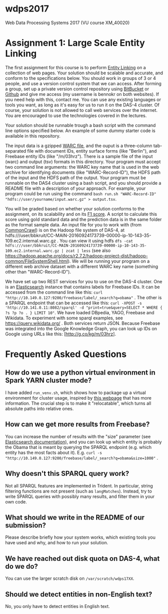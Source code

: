 # wdps2017
Web Data Processing Systems 2017 (VU course XM_40020)

# Assignment 1: Large Scale Entity Linking
The first assignment for this course is to perform [Entity Linking](https://en.wikipedia.org/wiki/Entity_linking) on a collection of web pages. Your solution should be scalable and accurate, and conform to the specifications below. You should work in groups of 3 or 4 people, and use a version control system that we can access. After forming a group, set up a private version control repository using [BitBucket](https://bitbucket.org) or [Github](http://github.com) and give me access (my username is bennokr on both websites). If you need help with this, contact me. You can use any existing languages or tools you want, as long as it's easy for us to run it on the DAS-4 cluster. Of course, your solution is not allowed to call web services over the internet. You are encouraged to use the technologies covered in the lectures.

Your solution should be runnable trough a bash script with the command line options specified below. An example of some dummy starter code is available in this repository.

The input data is a gzipped [WARC file](https://en.wikipedia.org/wiki/Web_ARChive), and the ouput is a three-column tab-separated file with document IDs, entity surface forms (like "Berlin"), and Freebase entity IDs (like "/m/03hrz"). There is a sample file of the input (warc) and output (tsv) formats in this directory. Your program must accept two command line arguments: the WARC key name that is used in the web archive for identifying documents (like "WARC-Record-ID"), the HDFS path of the input and the HDFS path of the output. Your program must be runnable on the DAS4 cluster using a bash script, and you should provide a README file with a description of your approach. For example, your program could be run using the command `bash run.sh "WARC-Record-ID" "hdfs://user/yourname/input.warc.gz" > output.tsv`.

You will be graded based on whether your solution conforms to the assignment, on its scalability and on its [F1 score](https://en.wikipedia.org/wiki/F1_score). A script to calculate this score using gold standard data and the prediction data is in the same folder as the format sample data. An input file for you to work with (from [CommonCrawl](http://commoncrawl.org)) is on the Hadoop file system of DAS-4, at hdfs:///user/bbkruit/CC-MAIN-20160924173739-00000-ip-10-143-35-109.ec2.internal.warc.gz . You can view it using hdfs `dfs -cat hdfs:///user/bbkruit/CC-MAIN-20160924173739-00000-ip-10-143-35-109.ec2.internal.warc.gz | zcat | less` (see also https://hadoop.apache.org/docs/r2.7.2/hadoop-project-dist/hadoop-common/FileSystemShell.html). We will be running your program on a different web archive dataset with a different WARC key name (something other than "WARC-Record-ID").

We have set up two REST services for you to use on the DAS-4 cluster. One is an [Elasticsearch](https://www.elastic.co/guide/en/elasticsearch/reference/2.4/index.html) instance that contains labels for Freebase IDs. It can be accessed from the command line like this: `curl "http://10.149.0.127:9200/freebase/label/_search?q=obama"` . The other is a SPARQL endpoint that can be accessed like this: `curl -XPOST -s 'http://10.141.0.11:8082/sparql' -d "print=true&query=SELECT * WHERE { ?s ?p ?o . } LIMIT 10"`.  We have loaded DBpedia, YAGO, Freebase and Wikidata. To experiment with some sparql examples, see https://query.wikidata.org/ . Both services return JSON. Because Freebase was integrated into the Google Knowledge Graph, you can look up IDs on Google using URLs like this: [http://g.co/kg/m/03hrz].


# Frequently Asked Questions

## How do we use a python virtual environment in Spark YARN cluster mode?
I have added `run_venv.sh`, which shows how to package up a virtual environment for cluster usage, inspired by [this webpage](http://henning.kropponline.de/2016/09/17/running-pyspark-with-virtualenv/) that has more information. The crucial step is to make it "relocatable", which turns all absolute paths into relative ones.

## How can we get more results from Freebase?
You can increase the number of results with the "size" parameter (see [Elasticsearch documentation](https://www.elastic.co/guide/en/elasticsearch/reference/2.4/index.html)), and you can look up which entity is probably the Obama that is meant by querying the SPARQL endpoint (e.g. which entity has the most facts about it). E.g. `curl -s "http://10.149.0.127:9200/freebase/label/_search?q=obama&size=1000"` .

## Why doesn't this SPARQL query work?
Not all SPARQL features are implemented in Trident. In particular, string filtering functions are not present (such as `langMatches`). Instead, try to write SPARQL queries with possibly many results, and filter them in your own code.

## What should we write in the README of our submission?
Please describe briefly how your system works, which existing tools you have used and why, and how to run your solution.

## We have reached out disk quota on DAS-4, what do we do?
You can use the larger scratch disk on `/var/scratch/wdps17XX`.

## Should we detect entities in non-English text?
No, you only have to detect entities in English text.


